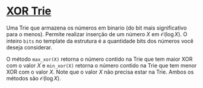 # [XOR Trie](XorTrie.cpp)

Uma Trie que armazena os números em binario (do bit mais significativo para o menos). Permite realizar inserção de um número $X$ em $\mathcal{O}(\log X)$. O inteiro `bits` no template da estrutura é a quantidade bits dos números você deseja considerar.

O método `max_xor(X)` retorna o número contido na Trie que tem maior XOR com o valor $X$ e `min_xor(X)` retorna o número contido na Trie que tem menor XOR com o valor $X$. Note que o valor $X$ não precisa estar na Trie. Ambos os métodos são $\mathcal{O}(\log X)$.
